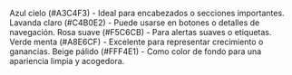 Azul cielo (#A3C4F3) - Ideal para encabezados o secciones importantes.
Lavanda claro (#C4B0E2) - Puede usarse en botones o detalles de navegación.
Rosa suave (#F5C6CB) - Para alertas suaves o etiquetas.
Verde menta (#A8E6CF) - Excelente para representar crecimiento o ganancias.
Beige pálido (#FFF4E1) - Como color de fondo para una apariencia limpia y acogedora.